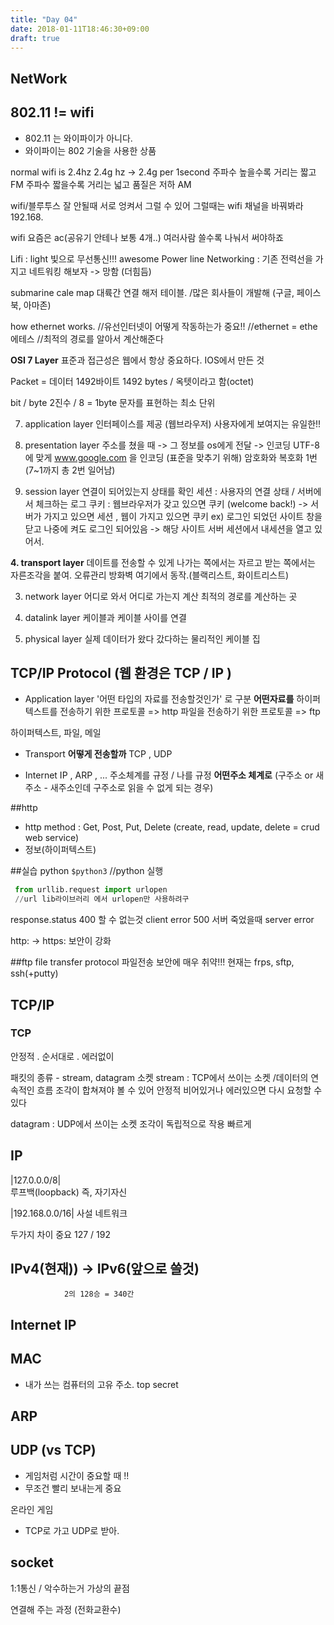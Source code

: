 ```yaml
---
title: "Day 04"
date: 2018-01-11T18:46:30+09:00
draft: true
---
```


## NetWork


## 802.11 != wifi
- 802.11 는 와이파이가 아니다.
- 와이파이는 802 기술을 사용한 상품
 
normal wifi is 2.4hz
2.4g hz -> 2.4g per 1second
주파수 높을수록 거리는 짧고 FM
주파수 짧을수록 거리는 넓고 품질은 저하 AM

wifi/블루투스 잘 안될때 서로 엉켜서 그럴 수 있어
그럴때는 wifi 채널을 바꿔봐라 
192.168.

wifi 요즘은 ac(공유기 안테나 보통 4개..)
여러사람 쓸수록 나눠서 써야하죠


Lifi : light 빛으로 무선통신!!! awesome
Power line Networking : 기존 전력선을 가지고 네트워킹 해보자 
    -> 망함 (더힘듬)


submarine cale map
대륙간 연결 해저 테이블. 
/많은 회사들이 개발해 (구글, 페이스북, 아마존)


how ethernet works.
//유선인터넷이 어떻게 작동하는가 중요!!
//ethernet = ethe에테스 
//최적의 경로를 알아서 계산해준다

**OSI 7 Layer**
표준과 접근성은 웹에서 항상 중요하다.
IOS에서 만든 것

Packet = 데이터 1492바이트
1492 bytes / 옥텟이라고 함(octet)

bit / byte
2진수 / 8 = 1byte 문자를 표현하는 최소 단위


7. application layer
인터페이스를 제공 (웹브라우저)
사용자에게 보여지는 유일한!!

6. presentation layer
주소를 쳤을 때 -> 그 정보를 os에게 전달 -> 인코딩
UTF-8 에 맞게 www.google.com 을 인코딩 (표준을 맞추기 위해)
암호화와 복호화 1번 (7~1까지 총 2번 일어남)

5. session layer
연결이 되어있는지 상태를 확인
세션 : 사용자의 연결 상태 / 서버에서 체크하는 로그
쿠키 : 웹브라우저가 갖고 있으면 쿠키 (welcome back!)
-> 서버가 가지고 있으면 세션 , 웹이 가지고 있으면 쿠키
ex) 로그인 되었던 사이트 창을 닫고 나중에 켜도 로그인 되어있음 
    -> 해당 사이트 서버 세션에서 내세션을 열고 있어서.

**4. transport layer**
데이트를 전송할 수 있게 나가는 쪽에서는 자르고 받는 쪽에서는 자른조각을 붙여.
오류관리
방화벽 여기에서 동작.(블랙리스트, 화이트리스트)

3. network layer
어디로 와서 어디로 가는지 계산
최적의 경로를 계산하는 곳

2. datalink layer
케이블과 케이블 사이를 연결

1. physical layer
실제 데이터가 왔다 갔다하는 물리적인 케이블 
집

## TCP/IP Protocol (웹 환경은 TCP / IP )
- Application layer
'어떤 타입의 자료를 전송할것인가' 로 구분  **어떤자료를**
하이퍼텍스트를 전송하기 위한 프로토콜 => http
파일을 전송하기 위한 프로토콜 => ftp
 
 하이퍼텍스트, 파일, 메일

- Transport **어떻게 전송할까**
TCP , UDP 

- Internet
IP , ARP , ...
주소체계를 규정 / 나를 규정  **어떤주소 체계로**
(구주소 or 새주소 - 새주소인데 구주소로 읽을 수 없게 되는 경우)


##http
- http method : Get, Post, Put, Delete (create, read, update, delete = crud web service)
- 정보(하이퍼텍스트)


##실습
python
`$python3` //python 실행

```py
 from urllib.request import urlopen
 //url lib라이브러리 에서 urlopen만 사용하려구
```
response.status
400 할 수 없는것 client error
500 서버 죽었을때 server error

http: -> https: 보안이 강화


##ftp
file transfer protocol 파일전송
보안에 매우 취약!!!
현재는 frps, sftp, ssh(+putty)

## TCP/IP

### TCP
안정적 . 순서대로 . 에러없이

패킷의 종류 - stream, datagram 소켓
stream : TCP에서 쓰이는 소켓 /데이터의 연속적인 흐름
    조각이 합쳐져야 볼 수 있어
    안정적
    비어있거나 에러있으면 다시 요청할 수 있다

datagram : UDP에서 쓰이는 소켓
    조각이 독립적으로 작용
    빠르게

## IP

|127.0.0.0/8|	
    루프백(loopback) 즉, 자기자신

|192.168.0.0/16|
    사설 네트워크

두가지 차이 중요 127 / 192


## IPv4(현재)) -> IPv6(앞으로 쓸것)
                2의 128승 = 340간


## Internet IP



## MAC
- 내가 쓰는 컴퓨터의 고유 주소. top secret

## ARP


## UDP (vs TCP)
- 게임처럼 시간이 중요할 때 !!
- 무조건 빨리 보내는게 중요

온라인 게임
- TCP로 가고 UDP로 받아.


## socket
1:1통신 / 악수하는거 
가상의 끝점 

연결해 주는 과정 (전화교환수)